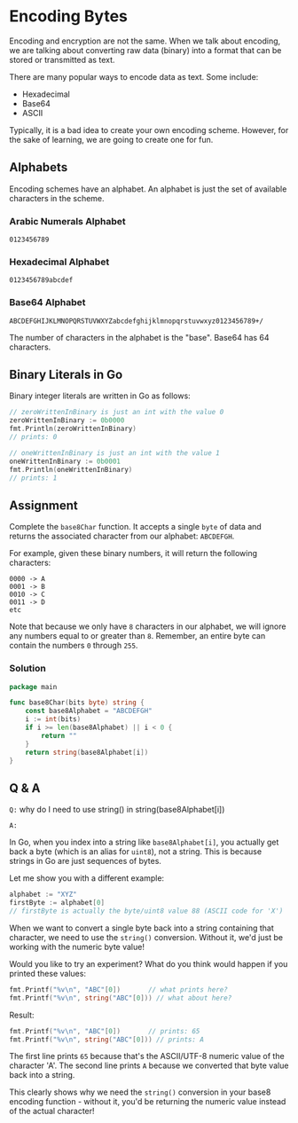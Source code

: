 # Encoding Bytes

Encoding and encryption are not the same. When we talk about encoding, we are talking about converting raw data (binary) into a format that can be stored or transmitted as text.

There are many popular ways to encode data as text. Some include:

- Hexadecimal
- Base64
- ASCII

Typically, it is a bad idea to create your own encoding scheme. However, for the sake of learning, we are going to create one for fun.

## Alphabets

Encoding schemes have an alphabet. An alphabet is just the set of available characters in the scheme.

### Arabic Numerals Alphabet

`0123456789`

### Hexadecimal Alphabet

`0123456789abcdef`

### Base64 Alphabet

`ABCDEFGHIJKLMNOPQRSTUVWXYZabcdefghijklmnopqrstuvwxyz0123456789+/`

The number of characters in the alphabet is the "base". Base64 has 64 characters.

## Binary Literals in Go

Binary integer literals are written in Go as follows:

```go
// zeroWrittenInBinary is just an int with the value 0
zeroWrittenInBinary := 0b0000
fmt.Println(zeroWrittenInBinary)
// prints: 0

// oneWrittenInBinary is just an int with the value 1
oneWrittenInBinary := 0b0001
fmt.Println(oneWrittenInBinary)
// prints: 1
```

## Assignment

Complete the `base8Char` function. It accepts a single `byte` of data and returns the associated character from our alphabet: `ABCDEFGH`.

For example, given these binary numbers, it will return the following characters:

```
0000 -> A
0001 -> B
0010 -> C
0011 -> D
etc
```

Note that because we only have `8` characters in our alphabet, we will ignore any numbers equal to or greater than `8`. Remember, an entire byte can contain the numbers `0` through `255`.

### Solution

```go
package main

func base8Char(bits byte) string {
	const base8Alphabet = "ABCDEFGH"
	i := int(bits)
	if i >= len(base8Alphabet) || i < 0 {
		return ""
	}
	return string(base8Alphabet[i])
}
```

## Q & A

`Q:` why do I need to use string() in string(base8Alphabet[i])

`A:`

In Go, when you index into a string like `base8Alphabet[i]`, you actually get back a byte (which is an alias for `uint8`), not a string. This is because strings in Go are just sequences of bytes.

Let me show you with a different example:

```go
alphabet := "XYZ"
firstByte := alphabet[0]
// firstByte is actually the byte/uint8 value 88 (ASCII code for 'X')
```

When we want to convert a single byte back into a string containing that character, we need to use the `string()` conversion. Without it, we'd just be working with the numeric byte value!

Would you like to try an experiment? What do you think would happen if you printed these values:

```go
fmt.Printf("%v\n", "ABC"[0])       // what prints here?
fmt.Printf("%v\n", string("ABC"[0])) // what about here?
```

Result: 

```go
fmt.Printf("%v\n", "ABC"[0])       // prints: 65
fmt.Printf("%v\n", string("ABC"[0])) // prints: A
```

The first line prints `65` because that's the ASCII/UTF-8 numeric value of the character 'A'.
The second line prints `A` because we converted that byte value back into a string.

This clearly shows why we need the `string()` conversion in your base8 encoding function - without it, you'd be returning the numeric value instead of the actual character!
